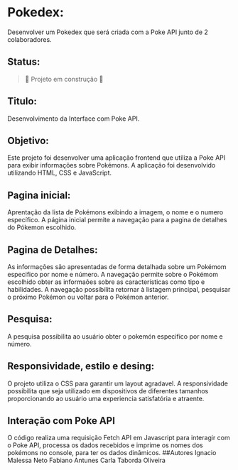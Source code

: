 # Pokedex:
Desenvolver um Pokedex que será criada com a Poke API junto de 2 colaboradores. 
## Status:
> :construction: Projeto em construção :construction:
## Titulo: 
Desenvolvimento da Interface com Poke API.
## Objetivo:
Este projeto foi desenvolver uma aplicação frontend que utiliza a Poke API para exibir informações sobre Pokémons.
A aplicação foi desenvolvido utilizando HTML, CSS e JavaScript.
## Pagina inicial: 
Aprentação da lista de Pokémons exibindo a imagem, o nome e o numero específico.
A página inicial permite a navegação para a pagina de detalhes do Pókemon escolhido.
## Pagina de Detalhes:
As informações são apresentadas de forma detalhada sobre um Pokémom especifico por nome e número.
A navegação permite sobre o Pokémom escolhido obter as informaões sobre as características como tipo e habilidades.
A navegação possibilita retornar à listagem principal, pesquisar o próximo Pokémon ou voltar para o Pokémon anterior.
## Pesquisa: 
A pesquisa possibilita ao usuário obter o pokemón especifico por nome e número.
## Responsividade, estilo e desing:
O projeto utiliza o CSS para garantir um layout agradavel. A responsividade possibilita que seja utilizado em dispositivos de diferentes tamanhos proporcionando ao usuário uma experiencia satisfatória e atraente. 
## Interação com Poke API
O código realiza uma requisição Fetch API em Javascript para interagir com o Poke API, processa os dados recebidos e imprime os nomes dos pokémons no console, para ter os dados dinâmicos.
##Autores
Ignacio Malessa Neto
Fabiano Antunes
Carla Taborda Oliveira


